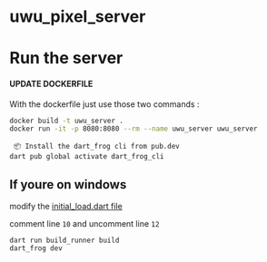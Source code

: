 # uwu_pixel_server

# Run the server

#### UPDATE DOCKERFILE

With the dockerfile just use those two commands :

```bash
docker build -t uwu_server .
docker run -it -p 8080:8080 --rm --name uwu_server uwu_server
```

```
 📦 Install the dart_frog cli from pub.dev
dart pub global activate dart_frog_cli
```

## If youre on windows
modify the [initial_load.dart file](routes/initial_load.dart#L10-L12)

comment line `10` and uncomment line `12`

```
dart run build_runner build
dart_frog dev
```
